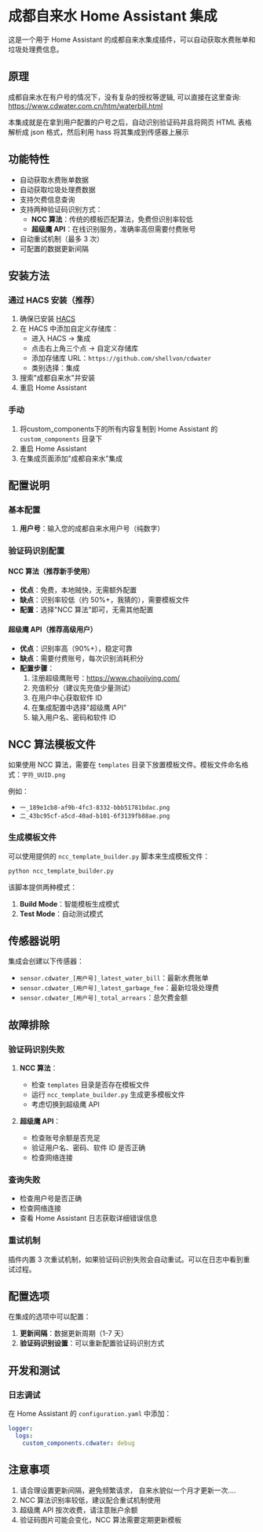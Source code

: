 # 成都自来水 Home Assistant 集成

这是一个用于 Home Assistant 的成都自来水集成插件，可以自动获取水费账单和垃圾处理费信息。

## 原理

成都自来水在有户号的情况下，没有复杂的授权等逻辑, 可以直接在这里查询: https://www.cdwater.com.cn/htm/waterbill.html

本集成就是在拿到用户配置的户号之后，自动识别验证码并且将网页 HTML 表格解析成 json 格式，然后利用 hass 将其集成到传感器上展示

## 功能特性

- 自动获取水费账单数据
- 自动获取垃圾处理费数据
- 支持欠费信息查询
- 支持两种验证码识别方式：
  - **NCC 算法**：传统的模板匹配算法，免费但识别率较低
  - **超级鹰 API**：在线识别服务，准确率高但需要付费账号
- 自动重试机制（最多 3 次）
- 可配置的数据更新间隔

## 安装方法

### 通过 HACS 安装（推荐）

1. 确保已安装 [HACS](https://hacs.xyz/)
2. 在 HACS 中添加自定义存储库：
   - 进入 HACS → 集成
   - 点击右上角三个点 → 自定义存储库
   - 添加存储库 URL：`https://github.com/shellvon/cdwater`
   - 类别选择：集成
3. 搜索"成都自来水"并安装
4. 重启 Home Assistant

### 手动
1. 将custom_components下的所有内容复制到 Home Assistant 的 `custom_components` 目录下
2. 重启 Home Assistant
3. 在集成页面添加"成都自来水"集成

## 配置说明

### 基本配置

1. **用户号**：输入您的成都自来水用户号（纯数字）

### 验证码识别配置

#### NCC 算法（推荐新手使用）

- **优点**：免费，本地贼快，无需额外配置
- **缺点**：识别率较低（约 50%+，我猜的），需要模板文件
- **配置**：选择"NCC 算法"即可，无需其他配置

#### 超级鹰 API（推荐高级用户）

- **优点**：识别率高（90%+），稳定可靠
- **缺点**：需要付费账号，每次识别消耗积分
- **配置步骤**：
  1. 注册超级鹰账号：https://www.chaojiying.com/
  2. 充值积分（建议先充值少量测试）
  3. 在用户中心获取软件 ID
  4. 在集成配置中选择"超级鹰 API"
  5. 输入用户名、密码和软件 ID

## NCC 算法模板文件

如果使用 NCC 算法，需要在 `templates` 目录下放置模板文件。模板文件命名格式：`字符_UUID.png`

例如：

- `一_189e1cb8-af9b-4fc3-8332-bbb51781bdac.png`
- `二_43bc95cf-a5cd-40ad-b101-6f3139fb88ae.png`

### 生成模板文件

可以使用提供的 `ncc_template_builder.py` 脚本来生成模板文件：

```bash
python ncc_template_builder.py
```

该脚本提供两种模式：

1. **Build Mode**：智能模板生成模式
2. **Test Mode**：自动测试模式

## 传感器说明

集成会创建以下传感器：

- `sensor.cdwater_[用户号]_latest_water_bill`：最新水费账单
- `sensor.cdwater_[用户号]_latest_garbage_fee`：最新垃圾处理费
- `sensor.cdwater_[用户号]_total_arrears`：总欠费金额

## 故障排除

### 验证码识别失败

1. **NCC 算法**：

   - 检查 `templates` 目录是否存在模板文件
   - 运行 `ncc_template_builder.py` 生成更多模板文件
   - 考虑切换到超级鹰 API

2. **超级鹰 API**：
   - 检查账号余额是否充足
   - 验证用户名、密码、软件 ID 是否正确
   - 检查网络连接

### 查询失败

- 检查用户号是否正确
- 检查网络连接
- 查看 Home Assistant 日志获取详细错误信息

### 重试机制

插件内置 3 次重试机制，如果验证码识别失败会自动重试。可以在日志中看到重试过程。

## 配置选项

在集成的选项中可以配置：

1. **更新间隔**：数据更新周期（1-7 天）
2. **验证码识别设置**：可以重新配置验证码识别方式

## 开发和测试

### 日志调试

在 Home Assistant 的 `configuration.yaml` 中添加：

```yaml
logger:
  logs:
    custom_components.cdwater: debug
```

## 注意事项

1. 请合理设置更新间隔，避免频繁请求， 自来水貌似一个月才更新一次....
2. NCC 算法识别率较低，建议配合重试机制使用
3. 超级鹰 API 按次收费，请注意账户余额
4. 验证码图片可能会变化，NCC 算法需要定期更新模板
